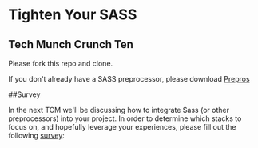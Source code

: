 # Tighten Your SASS
## Tech Munch Crunch Ten

Please fork this repo and clone.

If you don't already have a SASS preprocessor, please download [Prepros](https://prepros.io/)

##Survey

In the next TCM we'll be discussing how to integrate Sass (or other preprocessors) into your project. In order to determine which stacks to focus on, and hopefully leverage your experiences, please fill out the following [survey](https://www.surveymonkey.com/r/CBV9DM2): 